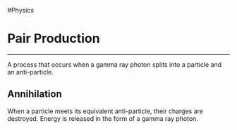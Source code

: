 #Physics 

# Pair Production
----
A process that occurs when a gamma ray photon splits into a particle and an anti-particle.

## Annihilation
When a particle meets its equivalent anti-particle, their charges are destroyed. Energy is released in the form of a gamma ray photon.